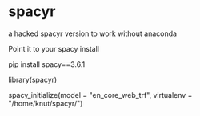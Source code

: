 # spacyr
a hacked spacyr version to work without anaconda

Point it to your spacy install 

pip install spacy==3.6.1


  library(spacyr)



  spacy_initialize(model = "en_core_web_trf", virtualenv = "/home/knut/spacyr/")
